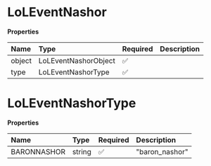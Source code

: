 # LoLEventNashor

**Properties**

| Name   | Type                 | Required | Description |
| :----- | :------------------- | :------- | :---------- |
| object | LoLEventNashorObject | ✅       |             |
| type   | LoLEventNashorType   | ✅       |             |

# LoLEventNashorType

**Properties**

| Name        | Type   | Required | Description    |
| :---------- | :----- | :------- | :------------- |
| BARONNASHOR | string | ✅       | "baron_nashor" |

<!-- This file was generated by liblab | https://liblab.com/ -->
